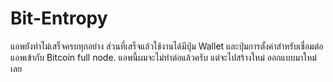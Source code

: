 # Bit-Entropy

แอพยังทำไม่เสร็จครบทุกอย่าง ส่วนที่เสร็จแล้วใช้งานได้มีปุ่ม Wallet และปุ่มการตั้งค่าสำหรับเชื่อมต่อแอพเข้ากับ Bitcoin full node. แอพนี้ผมจะไม่ทำต่อแล้วครับ แต่จะไปสร้างใหม่ ออกแบบมาใหม่เลย
